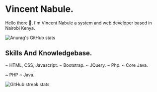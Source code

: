 # Vincent Nabule.
Hello there 👋, I'm Vincent Nabule a system and web developer based in Nairobi Kenya.

![Anurag's GitHub stats](https://github-readme-stats.vercel.app/api?username=vincentnabule&show_icons=true&bg_color=00000000)

## Skills And Knowledgebase.
~ HTML, CSS, Javascript.
~ Bootstrap.
~ JQuery.
~ Php.
~ Core Java.
<!-- -->
~ PHP
~ Java.
<!-- ~ Bootstrap, JQuery, Laravel, Code Ignitor.-->

<!--![Top Langs](https://github-readme-stats.vercel.app/api/top-langs/?username=vincentnabule)](https://github.com/anuraghazra/github-readme-stats)-->

  
![GitHub streak stats](https://streak-stats.demolab.com/?user=vincentnabule) 
